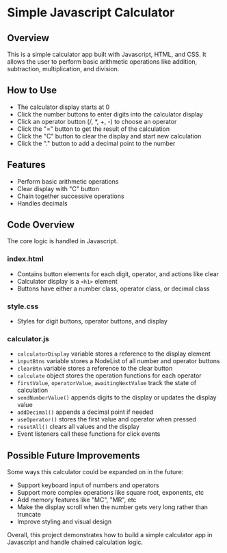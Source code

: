 # Simple Javascript Calculator

## Overview

This is a simple calculator app built with Javascript, HTML, and CSS. It allows the user to perform basic arithmetic operations like addition, subtraction, multiplication, and division.

## How to Use

- The calculator display starts at 0
- Click the number buttons to enter digits into the calculator display 
- Click an operator button (/, *, +, -) to choose an operator 
- Click the "=" button to get the result of the calculation
- Click the "C" button to clear the display and start new calculation
- Click the "." button to add a decimal point to the number

## Features

- Perform basic arithmetic operations
- Clear display with "C" button
- Chain together successive operations
- Handles decimals

## Code Overview

The core logic is handled in Javascript. 

### index.html

- Contains button elements for each digit, operator, and actions like clear
- Calculator display is a `<h1>` element
- Buttons have either a number class, operator class, or decimal class

### style.css

- Styles for digit buttons, operator buttons, and display

### calculator.js

- `calculatorDisplay` variable stores a reference to the display element
- `inputBtns` variable stores a NodeList of all number and operator buttons  
- `clearBtn` variable stores a reference to the clear button
- `calculate` object stores the operation functions for each operator
- `firstValue`, `operatorValue`, `awaitingNextValue` track the state of calculation  
- `sendNumberValue()` appends digits to the display or updates the display value
- `addDecimal()` appends a decimal point if needed
- `useOperator()` stores the first value and operator when pressed
- `resetAll()` clears all values and the display
- Event listeners call these functions for click events

## Possible Future Improvements

Some ways this calculator could be expanded on in the future:

- Support keyboard input of numbers and operators
- Support more complex operations like square root, exponents, etc
- Add memory features like "MC", "MR", etc
- Make the display scroll when the number gets very long rather than truncate
- Improve styling and visual design

Overall, this project demonstrates how to build a simple calculator app in Javascript and handle chained calculation logic.
